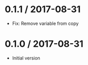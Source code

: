 # 0.1.1 / 2017-08-31

  * Fix: Remove variable from copy

# 0.1.0 / 2017-08-31

  * Initial version

